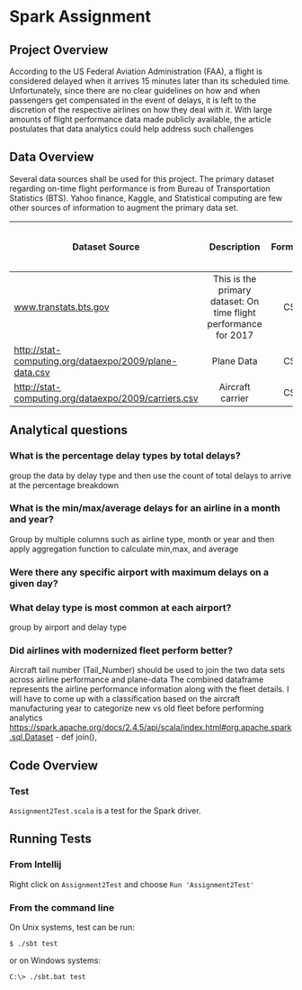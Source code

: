 # Spark Assignment

## Project Overview
According to the US Federal Aviation Administration (FAA), a flight is considered delayed when it arrives 15 minutes later than its scheduled time. Unfortunately, since there are no clear guidelines on how and when passengers get compensated in the event of delays, it is left to the discretion of the respective airlines on how they deal with it. With large amounts of flight performance data made publicly available, the article postulates that data analytics could help address such challenges

## Data Overview
Several data sources shall be used for this project. The primary dataset regarding on-time flight performance is from Bureau of Transportation Statistics (BTS). Yahoo finance, Kaggle, and Statistical computing are few other sources of information to augment the primary data set.

| Dataset Source        | Description           | Format  | Size (rows, columns, file size)|
| ------------- |:-------------:| -----:|-----:|
| www.transtats.bts.gov      | This is the primary dataset: On time flight performance for 2017 | CSV |5475253, 110, 2.38 GB |
| http://stat-computing.org/dataexpo/2009/plane-data.csv      | Plane Data      |   CSV |5029, 9, 420 KB |
| http://stat-computing.org/dataexpo/2009/carriers.csv | Aircraft carrier      |    CSV |1491, 2, 44 KB |


## Analytical questions

### What is the percentage delay types by total delays?
group the data by delay type and then use the count of total delays to arrive at the percentage breakdown
### What is the min/max/average delays for an airline in a month and year?
Group by multiple columns such as airline type, month or year and then apply aggregation function to calculate min,max, and average
### Were there any specific airport with maximum delays on a given day?

### What delay type is most common at each airport?
group by airport and delay type
### Did airlines with modernized fleet perform better?
Aircraft tail number (Tail_Number) should be used to join the two data sets across airline performance and plane-data
The combined dataframe represents the airline performance information along with the fleet details.
I will have to come up with a classification based on the aircraft manufacturing year to categorize new vs old fleet before performing analytics
https://spark.apache.org/docs/2.4.5/api/scala/index.html#org.apache.spark.sql.Dataset
    - def join(),


## Code Overview

### Test

`Assignment2Test.scala` is a test for the Spark driver. 


## Running Tests

### From Intellij

Right click on `Assignment2Test` and choose `Run 'Assignment2Test'`

### From the command line

On Unix systems, test can be run:

```shell script
$ ./sbt test
```

or on Windows systems:

```shell script
C:\> ./sbt.bat test
```

